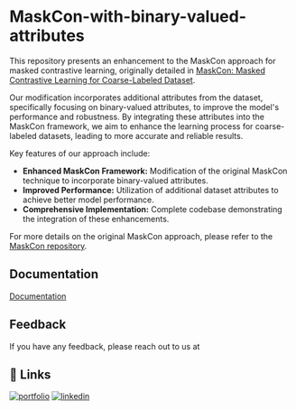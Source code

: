 

# MaskCon-with-binary-valued-attributes

This repository presents an enhancement to the MaskCon approach for masked contrastive learning, originally detailed in [MaskCon: Masked Contrastive Learning for Coarse-Labeled Dataset](https://github.com/MrChenFeng/MaskCon_CVPR2023). 

Our modification incorporates additional attributes from the dataset, specifically focusing on binary-valued attributes, to improve the model's performance and robustness. By integrating these attributes into the MaskCon framework, we aim to enhance the learning process for coarse-labeled datasets, leading to more accurate and reliable results.

Key features of our approach include:
- **Enhanced MaskCon Framework:** Modification of the original MaskCon technique to incorporate binary-valued attributes.
- **Improved Performance:** Utilization of additional dataset attributes to achieve better model performance.
- **Comprehensive Implementation:** Complete codebase demonstrating the integration of these enhancements.

For more details on the original MaskCon approach, please refer to the [MaskCon repository](https://github.com/MrChenFeng/MaskCon_CVPR2023).

## Documentation

[Documentation](https://github.com/RajPopat/MaskCon-with-binary-valued-attributes/blob/main/MaskCon%20Presentation.pdf)


## Feedback

If you have any feedback, please reach out to us at 


## 🔗 Links
[![portfolio](https://img.shields.io/badge/my_portfolio-000?style=for-the-badge&logo=ko-fi&logoColor=white)](https://rajpopat.github.io/RajPopatPortfolio.github.io/#portfolio)
[![linkedin](https://img.shields.io/badge/linkedin-0A66C2?style=for-the-badge&logo=linkedin&logoColor=white)](https://in.linkedin.com/in/rajpopat043)

